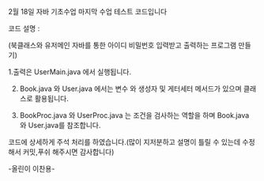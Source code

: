 2월 18일 자바 기초수업 마지막 수업 테스트 코드입니다 

코드 설명 :

(북클래스와 유저메인 자바를 통한 아이디 비밀번호 입력받고 출력하는 프로그램 만들기)


1.출력은 UserMain.java 에서 실행됩니다. 

2. Book.java 와 User.java 에서는 변수 와 생성자 및 게터세터 메서드가 있으며 클래스로 활용됩니다. 

3. BookProc.java 와 UserProc.java 는 조건을 검사하는 역할을 하며 Book.java 와 User.java를 참조합니다. 


코드에 상세하게 주석 처리를 하였습니다.(많이 지저분하고 설명이 틀릴 수 있는데 수정해서 커밋,푸쉬 해주시면 감사합니다) 

-올린이 이찬용-

